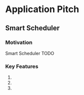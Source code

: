 # Application Pitch

## Smart Scheduler

### Motivation

Smart Scheduler TODO

### Key Features

1.
2.
3.

